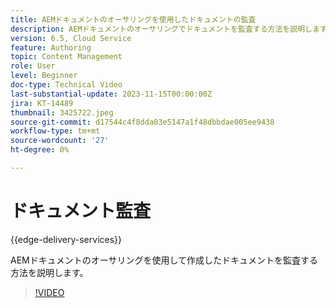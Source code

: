 ```yaml
---
title: AEMドキュメントのオーサリングを使用したドキュメントの監査
description: AEMドキュメントのオーサリングでドキュメントを監査する方法を説明します
version: 6.5, Cloud Service
feature: Authoring
topic: Content Management
role: User
level: Beginner
doc-type: Technical Video
last-substantial-update: 2023-11-15T00:00:00Z
jira: KT-14489
thumbnail: 3425722.jpeg
source-git-commit: d17544c4f8dda03e5147a1f48dbbdae005ee9438
workflow-type: tm+mt
source-wordcount: '27'
ht-degree: 0%

---
```



# ドキュメント監査

{{edge-delivery-services}}

AEMドキュメントのオーサリングを使用して作成したドキュメントを監査する方法を説明します。

>[!VIDEO](https://video.tv.adobe.com/v/3425722/?learn=on)
